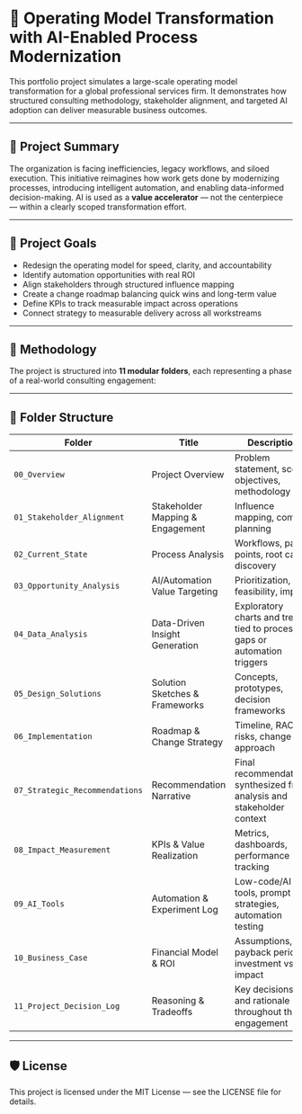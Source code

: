 # 🚀 Operating Model Transformation with AI-Enabled Process Modernization

This portfolio project simulates a large-scale operating model transformation for a global professional services firm. It demonstrates how structured consulting methodology, stakeholder alignment, and targeted AI adoption can deliver measurable business outcomes.

---

## 🚩 Project Summary

The organization is facing inefficiencies, legacy workflows, and siloed execution. This initiative reimagines how work gets done by modernizing processes, introducing intelligent automation, and enabling data-informed decision-making. AI is used as a **value accelerator** — not the centerpiece — within a clearly scoped transformation effort.

---

## 🎯 Project Goals

- Redesign the operating model for speed, clarity, and accountability  
- Identify automation opportunities with real ROI  
- Align stakeholders through structured influence mapping  
- Create a change roadmap balancing quick wins and long-term value  
- Define KPIs to track measurable impact across operations  
- Connect strategy to measurable delivery across all workstreams

---

## 🧭 Methodology

The project is structured into **11 modular folders**, each representing a phase of a real-world consulting engagement:

---

## 📁 Folder Structure

| Folder | Title                       | Description                                                              |
|--------|-----------------------------|--------------------------------------------------------------------------|
| `00_Overview` | Project Overview         | Problem statement, scope, objectives, methodology                        |
| `01_Stakeholder_Alignment` | Stakeholder Mapping & Engagement | Influence mapping, comms planning                                        |
| `02_Current_State` | Process Analysis          | Workflows, pain points, root cause discovery                             |
| `03_Opportunity_Analysis` | AI/Automation Value Targeting | Prioritization, feasibility, impact                                      |
| `04_Data_Analysis` | Data-Driven Insight Generation | Exploratory charts and trends tied to process gaps or automation triggers |
| `05_Design_Solutions` | Solution Sketches & Frameworks | Concepts, prototypes, decision frameworks                                |
| `06_Implementation` | Roadmap & Change Strategy | Timeline, RACI, risks, change approach                                   |
| `07_Strategic_Recommendations` | Recommendation Narrative     | Final recommendations synthesized from analysis and stakeholder context  |
| `08_Impact_Measurement` | KPIs & Value Realization   | Metrics, dashboards, performance tracking                                |
| `09_AI_Tools` | Automation & Experiment Log | Low-code/AI tools, prompt strategies, automation testing                 |
| `10_Business_Case` | Financial Model & ROI       | Assumptions, payback periods, investment vs. impact                      |
| `11_Project_Decision_Log` | Reasoning & Tradeoffs       | Key decisions and rationale throughout the engagement                    |

---

## 🛡 License

This project is licensed under the MIT License — see the LICENSE file for details.
